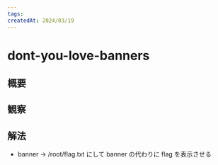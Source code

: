```yaml
---
tags:
createdAt: 2024/03/19
---
```


# dont-you-love-banners

## 概要

## 観察

## 解法

* banner -> /root/flag.txt にして banner の代わりに flag を表示させる
